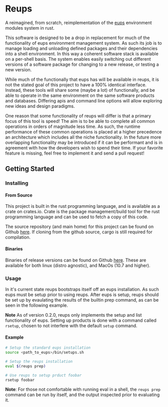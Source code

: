 # Reups

A reimagined, from scratch, reimplementation of the [eups](https://github.com/RobertLuptonTheGood/eups) environment modules system in rust.

This software is designed to be a drop in replacement for much of the functionality of eups environment
management system. As such its job is to manage loading and unloading defined packages and their dependencies
into a shell environment. In this way a coherent software stack is available on a per-shell basis. The system
enables easily switching out different versions of a software package for changing to a new release, or
testing a new version.

While much of the functionally that eups has will be available in reups, it is not the stated goal of this
project to have a 100% identical interface. Instead, these tools will share some (maybe a lot) of
functionally, and be able to operate in the same environment on the same software products and databases.
Differing apis and command line options will allow exploring new ideas and design paradigms.

One reason that some functionality of reups will differ is that a primary focus of this tool is speed! The aim
is to be able to complete all common operations in orders of magnitude less time. As such, the runtime
performance of these common operations is placed at a higher precedence an architecture which includes all
the niche functionality. In the future more overlapping functionality may be introduced if it can be
performant and is in agreement with how the developers wish to spend their time. If your favorite feature is
missing, feel free to implement it and send a pull request!

## Getting Started

### Installing

#### From Source
This project is built in the rust programming language, and is available as a crate on crates.io. Crate is the
package management/build tool for the rust programming language and can be used to fetch a copy of this code.

The source repository (and main home) for this project can be found on Github
[here](https://github.com/natelust/reups). If cloning from the github source, cargo is still required for
compilation.

#### Binaries
Binaries of release versions can be found on Github [here](https://github.com/natelust/reups/releases). These
are available for both linux (distro agnostic), and MacOs (10.7 and higher).

### Usage
In it's current state reups bootstraps itself off an eups installation. As such eups must be setup prior to
using reups. After eups is setup, reups should be set up by evaulating the results of the builtin prep command, as can be seen in the following example.

__Note__ As of version 0.2.0, reups only implements the setup and list functionality of eups. Setting up products is done with a command called `rsetup`,
chosen to not interfere with the default `setup` command.

#### Example
```bash
# Setup the standard eups installation
source <path_to_eups>/bin/setups.sh

# Setup the reups installation
eval $(reups prep)

# Use reups to setup prduct foobar
rsetup foobar
```
__Note__: For those not comfortable with running eval in a shell, the `reups prep` command can be run by
itself, and the output inspected prior to evaluating it.

